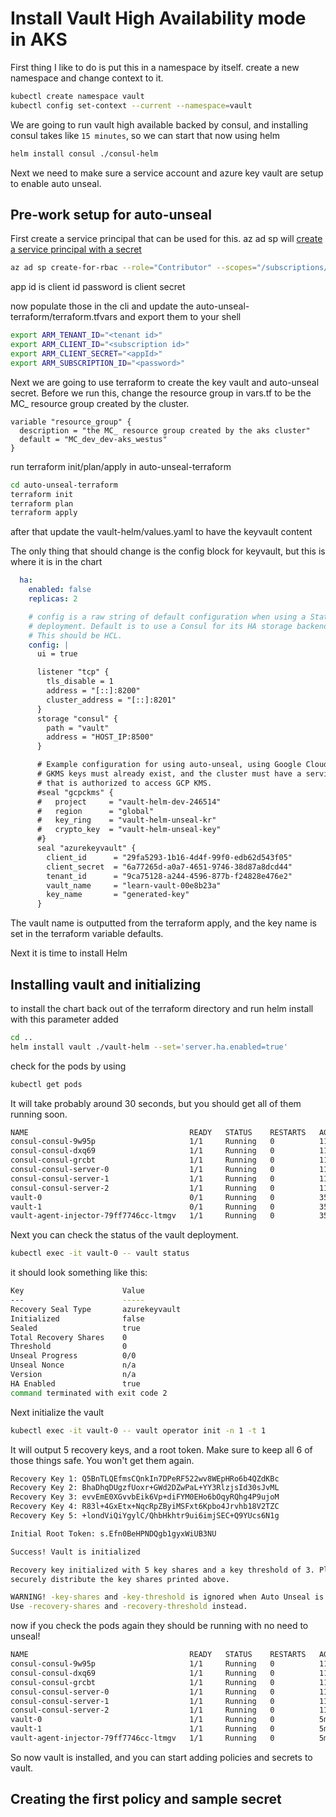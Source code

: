 # Install Vault High Availability mode in AKS

First thing I like to do is put this in a namespace by itself. create a new namespace and change context to it.

``` bash
kubectl create namespace vault
kubectl config set-context --current --namespace=vault
```

We are going to run vault high available backed by consul, and installing consul takes like `15 minutes`, so we can start that now using helm

``` bash
helm install consul ./consul-helm
```

Next we need to make sure a service account and azure key vault are setup to enable auto unseal.

## Pre-work setup for auto-unseal

First create a service principal that can be used for this. az ad sp will [create a service principal with a secret](https://www.terraform.io/docs/providers/azurerm/guides/service_principal_client_secret.html)

``` bash
az ad sp create-for-rbac --role="Contributor" --scopes="/subscriptions/$ARM_SUBSCRIPTION_ID"
```

app id is client id
password is client secret

now populate those in the cli
and update the auto-unseal-terraform/terraform.tfvars
and export them to your shell 

``` bash
export ARM_TENANT_ID="<tenant id>"
export ARM_CLIENT_ID="<subscription id>"
export ARM_CLIENT_SECRET="<appId>"
export ARM_SUBSCRIPTION_ID="<password>"
```

Next we are going to use terraform to create the key vault and auto-unseal secret. Before we run this, change the resource group in vars.tf to be the MC_ resource group created by the cluster.

``` t
variable "resource_group" {
  description = "the MC_ resource group created by the aks cluster"
  default = "MC_dev_dev-aks_westus"
}
```

run terraform init/plan/apply in auto-unseal-terraform

``` bash
cd auto-unseal-terraform
terraform init
terraform plan
terraform apply
```

after that update the vault-helm/values.yaml to have the keyvault content

The only thing that should change is the config block for keyvault, but this is where it is in the chart

``` yaml
  ha:
    enabled: false
    replicas: 2

    # config is a raw string of default configuration when using a Stateful
    # deployment. Default is to use a Consul for its HA storage backend.
    # This should be HCL.
    config: |
      ui = true

      listener "tcp" {
        tls_disable = 1
        address = "[::]:8200"
        cluster_address = "[::]:8201"
      }
      storage "consul" {
        path = "vault"
        address = "HOST_IP:8500"
      }

      # Example configuration for using auto-unseal, using Google Cloud KMS. The
      # GKMS keys must already exist, and the cluster must have a service account
      # that is authorized to access GCP KMS.
      #seal "gcpckms" {
      #   project     = "vault-helm-dev-246514"
      #   region      = "global"
      #   key_ring    = "vault-helm-unseal-kr"
      #   crypto_key  = "vault-helm-unseal-key"
      #}
      seal "azurekeyvault" {
        client_id      = "29fa5293-1b16-4d4f-99f0-edb62d543f05"
        client_secret  = "6a77265d-a0a7-4651-9746-38d87a8dcd44"
        tenant_id      = "9ca75128-a244-4596-877b-f24828e476e2"
        vault_name     = "learn-vault-00e8b23a"
        key_name       = "generated-key"
      }
```

The vault name is outputted from the terraform apply, and the key name is set in the terraform variable defaults.

Next it is time to install Helm

## Installing vault and initializing

to install the chart back out of the terraform directory and run helm install with this parameter added

``` bash
cd ..
helm install vault ./vault-helm --set='server.ha.enabled=true'
```

check for the pods by using

``` bash
kubectl get pods
```

It will take probably around 30 seconds, but you should get all of them running soon.

``` bash
NAME                                    READY   STATUS    RESTARTS   AGE
consul-consul-9w95p                     1/1     Running   0          11h
consul-consul-dxq69                     1/1     Running   0          11h
consul-consul-grcbt                     1/1     Running   0          11h
consul-consul-server-0                  1/1     Running   0          11h
consul-consul-server-1                  1/1     Running   0          11h
consul-consul-server-2                  1/1     Running   0          11h
vault-0                                 0/1     Running   0          35s
vault-1                                 0/1     Running   0          35s
vault-agent-injector-79ff7746cc-ltmgv   1/1     Running   0          35s
```

Next you can check the status of the vault deployment.

``` bash
kubectl exec -it vault-0 -- vault status
```

it should look something like this:

``` bash
Key                      Value
---                      -----
Recovery Seal Type       azurekeyvault
Initialized              false
Sealed                   true
Total Recovery Shares    0
Threshold                0
Unseal Progress          0/0
Unseal Nonce             n/a
Version                  n/a
HA Enabled               true
command terminated with exit code 2
```

Next initialize the vault

``` bash
kubectl exec -it vault-0 -- vault operator init -n 1 -t 1
```

It will output 5 recovery keys, and a root token. Make sure to keep all 6 of those things safe. You won't get them again.

``` bash
Recovery Key 1: Q5BnTLQEfmsCQnkIn7DPeRF522wv8WEpHRo6b4QZdKBc
Recovery Key 2: BhaDhqDUgzfUoxr+GWd2DZwPaL+YY3RlzjsId30sJvML
Recovery Key 3: evvEmE0XGvvbEik6Vp+diFYM0EHo6bOqyRQhg4P9ujoM
Recovery Key 4: R83l+4GxEtx+NqcRpZByiMSFxt6Kpbo4Jrvhb18V2TZC
Recovery Key 5: +londViQiYgylC/QhbHkhtr9ui6imjSEC+Q9YUcs6N1g

Initial Root Token: s.Efn0BeHPNDQgb1gyxWiUB3NU

Success! Vault is initialized

Recovery key initialized with 5 key shares and a key threshold of 3. Please
securely distribute the key shares printed above.

WARNING! -key-shares and -key-threshold is ignored when Auto Unseal is used.
Use -recovery-shares and -recovery-threshold instead.
```

now if you check the pods again they should be running with no need to unseal!

``` bash
NAME                                    READY   STATUS    RESTARTS   AGE
consul-consul-9w95p                     1/1     Running   0          11h
consul-consul-dxq69                     1/1     Running   0          11h
consul-consul-grcbt                     1/1     Running   0          11h
consul-consul-server-0                  1/1     Running   0          11h
consul-consul-server-1                  1/1     Running   0          11h
consul-consul-server-2                  1/1     Running   0          11h
vault-0                                 1/1     Running   0          5m54s
vault-1                                 1/1     Running   0          5m54s
vault-agent-injector-79ff7746cc-ltmgv   1/1     Running   0          5m54s
```

So now vault is installed, and you can start adding policies and secrets to vault.

## Creating the first policy and sample secret

